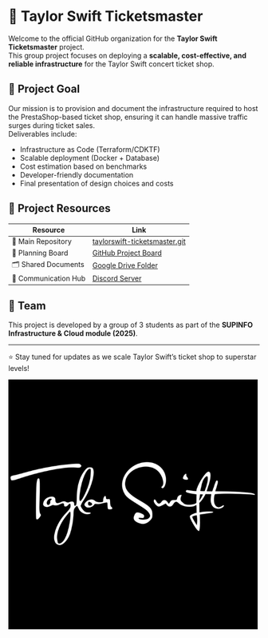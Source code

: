 # 🎤 Taylor Swift Ticketsmaster

Welcome to the official GitHub organization for the **Taylor Swift Ticketsmaster** project.  
This group project focuses on deploying a **scalable, cost-effective, and reliable infrastructure** for the Taylor Swift concert ticket shop.

## 🚀 Project Goal
Our mission is to provision and document the infrastructure required to host the PrestaShop-based ticket shop, ensuring it can handle massive traffic surges during ticket sales.  
Deliverables include:
- Infrastructure as Code (Terraform/CDKTF)
- Scalable deployment (Docker + Database)
- Cost estimation based on benchmarks
- Developer-friendly documentation
- Final presentation of design choices and costs

## 🔗 Project Resources

| Resource              | Link                                                                 |
|-----------------------|----------------------------------------------------------------------|
| 📂 Main Repository    | [taylorswift-ticketsmaster.git](git@github.com:Taylor-swift-ticketsmaster/taylorswift-ticketsmaster.git) |
| 📌 Planning Board     | [GitHub Project Board](https://github.com/orgs/Taylor-swift-ticketsmaster/projects/1) |
| 🗂 Shared Documents   | [Google Drive Folder](https://drive.google.com/drive/folders/1lUDphk423uE9zWebhxkd6D3GfTLpQd16?usp=sharing) |
| 💬 Communication Hub  | [Discord Server](https://discord.gg/FHuGa67hXP) |

## 👥 Team
This project is developed by a group of 3 students as part of the **SUPINFO Infrastructure & Cloud module (2025)**.

---
⭐ Stay tuned for updates as we scale Taylor Swift’s ticket shop to superstar levels!  

![logo](../images/3.png)
